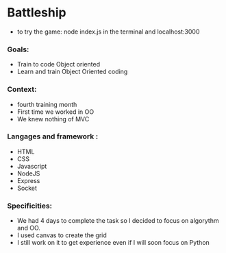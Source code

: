 # Battleship
* to try the game: node index.js in the terminal and localhost:3000

### Goals:
* Train to code Object oriented
* Learn and train Object Oriented coding

### Context:
* fourth training month
* First time we worked in OO
* We knew nothing of MVC

### Langages and framework :
* HTML
* CSS
* Javascript
* NodeJS
* Express
* Socket

### Specificities:
* We had 4 days to complete the task so I decided to focus on algorythm and OO.
* I used canvas to create the grid
* I still work on it to get experience even if I will soon focus on Python
